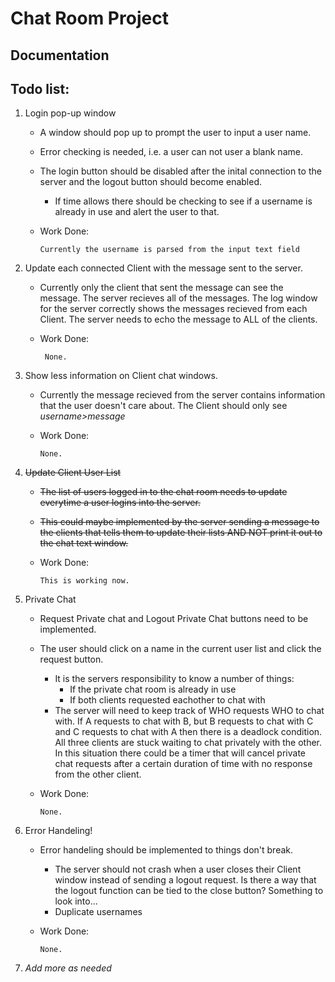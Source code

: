 # Chat Room Project


## Documentation

## Todo list:
1. Login pop-up window
   * A window should pop up to prompt the user to input a user name.
   * Error checking is needed, i.e. a user can not user a blank name.
   * The login button should be disabled after the inital connection to the server and the logout button should become enabled.
     * If time allows there should be checking to see if a username is already in use and alert the user to that.
   * Work Done:
   
         Currently the username is parsed from the input text field
2. Update each connected Client with the message sent to the server.
   * Currently only the client that sent the message can see the message. The server recieves all of the messages. The log window for the server correctly shows the messages recieved from each Client. The server needs to echo the message to ALL of the clients.
   * Work Done:
          
          None.
3. Show less information on Client chat windows.
   * Currently the message recieved from the server contains information that the user doesn't care about. The Client should only see _username>message_ 
   * Work Done:
   
         None.
4. ~~Update Client User List~~
   * ~~The list of users logged in to the chat room needs to update everytime a user logins into the server.~~
   * ~~This could maybe implemented by the server sending a message to the clients that tells them to update their lists AND NOT print it out to the chat text window.~~
   * Work Done:
          
         This is working now.
5. Private Chat
   * Request Private chat and Logout Private Chat buttons need to be implemented. 
   * The user should click on a name in the current user list and click the request button.
     * It is the servers responsibility to know a number of things:
       * If the private chat room is already in use
       * If both clients requested eachother to chat with
     * The server will need to keep track of WHO requests WHO to chat with. If A requests to chat with B, but B requests to chat with C and C requests to chat with A then there is a deadlock condition. All three clients are stuck waiting to chat privately with the other. In this situation there could be a timer that will cancel private chat requests after a certain duration of time with no response from the other client. 
   * Work Done:
   
         None.
6. Error Handeling!
   * Error handeling should be implemented to things don't break.
     * The server should not crash when a user closes their Client window instead of sending a logout request. Is there a way that the logout function can be tied to the close button? Something to look into...
     * Duplicate usernames
   * Work Done:
   
         None.
7. _Add more as needed_
 
